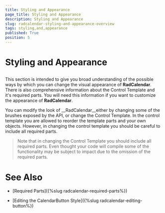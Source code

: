 ```yaml
---
title: Styling and Appearance
page_title: Styling and Appearance
description: Styling and Appearance
slug: radcalendar-styling-and-appearance-overview
tags: styling,and,appearance
published: True
position: 5
---
```


# Styling and Appearance



## 

This section is intended to give you broad understanding of the possible ways by which you can change the visual appearance of __RadCalendar__. There is also comprehensive information about the Control Template and it's required parts. You will need this information if you want to customize the appearance of __RadCalendar__. 

You can modify the look of __RadCalendar__either by changing some of the brushes exposed by the API, or change the Control Template. In the control template you are allowed to reorder the template parts and your own objects. However, in changing the control template you should be careful to include all required parts.



>Note that in changing the Control Template you should include all required parts. Even thought your code will compile some of the functionality may be subject to impact due to the omission of the required parts. 

# See Also

 * [Required Parts]({%slug radcalendar-required-parts%})

 * [Editing the CalendarButton Style]({%slug radcalendar-editing-button%})
